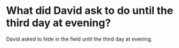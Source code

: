# What did David ask to do until the third day at evening?

David asked to hide in the field until the third day at evening.
